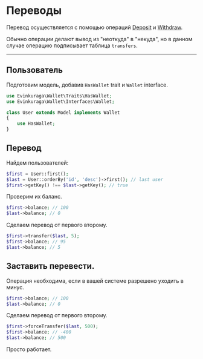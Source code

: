 # Переводы

Перевод осуществляется с помощью операций 
[Deposit](deposit) и 
[Withdraw](withdraw).

Обычно операции делают вывод из "неоткуда" в "некуда",
но в данном случае операцию подписывает таблица `transfers`.

---

## Пользователь

Подготовим модель, добавив `HasWallet` trait и `Wallet` interface.

```php
use Evinkuraga\Wallet\Traits\HasWallet;
use Evinkuraga\Wallet\Interfaces\Wallet;

class User extends Model implements Wallet
{
    use HasWallet;
}
```

## Перевод

Найдем пользователей:

```php
$first = User::first(); 
$last = User::orderBy('id', 'desc')->first(); // last user
$first->getKey() !== $last->getKey(); // true
```

Проверим их баланс.

```php
$first->balance; // 100
$last->balance; // 0
```

Сделаем перевод от первого второму.

```php
$first->transfer($last, 5); 
$first->balance; // 95
$last->balance; // 5
```

## Заставить перевести.

Операция необходима, если в вашей 
системе разрешено уходить в минус.

```php
$first->balance; // 100
$last->balance; // 0
```

Сделаем перевод от первого второму.

```php
$first->forceTransfer($last, 500); 
$first->balance; // -400
$last->balance; // 500
```

Просто работает.
